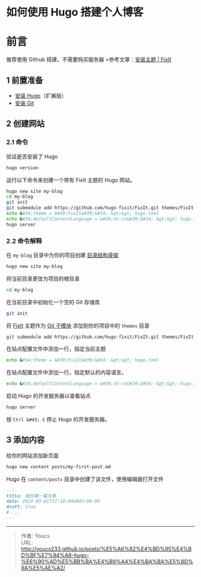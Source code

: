 # 如何使用 Hugo 搭建个人博客


# 前言
推荐使用 Github 搭建，不需要购买服务器
&gt;参考文章：[安装主题 | FixIt](https://fixit.lruihao.cn/zh-cn/documentation/installation/)
## 1 前置准备
- [安装 Hugo](https://gohugo.io/installation/)（扩展版）
- [安装 Git](https://git-scm.com/book/en/v2/Getting-Started-Installing-Git)

## 2 创建网站
### 2.1 命令
验证是否安装了 Hugo

```bash
hugo version
```

运行以下命令来创建一个带有 Fixlt 主题的 Hugo 网站。

```bash
hugo new site my-blog
cd my-blog
git init
git submodule add https://github.com/hugo-fixit/FixIt.git themes/FixIt
echo &#34;theme = &#39;FixIt&#39;&#34; &gt;&gt; hugo.toml
echo &#34;defaultContentLanguage = &#39;zh-cn&#39;&#34; &gt;&gt; hugo.toml
hugo server
```

### 2.2 命令解释
在 `my-blog` 目录中为你的项目创建 [目录结构骨架](https://gohugo.io/getting-started/directory-structure/)

```bash
hugo new site my-blog
```

 将当前目录更改为项目的根目录

```bash
cd my-blog
```

在当前目录中初始化一个空的 Git 存储库

```bash
git init
```

将 [FixIt](https://github.com/hugo-fixit/FixIt) 主题作为 [Git 子模块](https://git-scm.com/book/en/v2/Git-Tools-Submodules) 添加到你的项目中的 `themes` 目录

```bash
git submodule add https://github.com/hugo-fixit/FixIt.git themes/FixIt
```

在站点配置文件中添加一行，指定当前主题

```bash
echo &#34;theme = &#39;FixIt&#39;&#34; &gt;&gt; hugo.toml
```

在站点配置文件中添加一行，指定默认的内容语言。

```bash
echo &#34;defaultContentLanguage = &#39;zh-cn&#39;&#34; &gt;&gt; hugo.toml
```

启动 Hugo 的开发服务器以查看站点

```bash
hugo server
```

按 `Ctrl &#43; C` 停止 Hugo 的开发服务器。

## 3 添加内容
给你的网站添加新页面

```bash
hugo new content posts/my-first-post.md
```

Hugo 在 `content/posts` 目录中创建了该文件，使用编辑器打开文件

```md
---
title: 我的第一篇文章
date: 2024-03-01T17:10:04&#43;08:00
draft: true
# ...
---
```

---

> 作者: Youcs  
> URL: http://youcs233.github.io/posts/%E5%A6%82%E4%BD%95%E4%BD%BF%E7%94%A8-hugo-%E6%90%AD%E5%BB%BA%E4%B8%AA%E4%BA%BA%E5%8D%9A%E5%AE%A2/  

